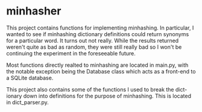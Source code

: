 # minhasher

This project contains functions for implementing minhashing. In particular,
I wanted to see if minhashing dictionary definitions could return synonyms
for a particular word. It turns out not really. While the results returned
weren't quite as bad as random, they were still really bad so I won't be
continuing the experiment in the foreseeable future.

Most functions directly realted to minhashing are located in main.py, with
the notable exception being the Database class which acts as a front-end to
a SQLite database.

This project also contains some of the functions I used to break the dict-
ionary down into definitions for the purpose of minhashing. This is located
in dict_parser.py.
